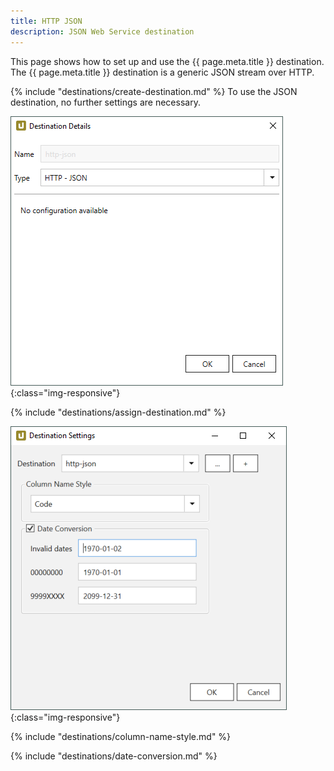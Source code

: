 ```yaml
---
title: HTTP JSON
description: JSON Web Service destination
---
```



This page shows how to set up and use the {{ page.meta.title }} destination. <br>
The {{ page.meta.title }} destination is a generic JSON stream over HTTP. 

{% include "destinations/create-destination.md" %}
To use the JSON destination, no further settings are necessary.

![Destination-Details](../../assets/images/xu/documentation/destinations/http-json/destination-details.png){:class="img-responsive"}

{% include "destinations/assign-destination.md" %}

![Destination-settings](../../assets/images/xu/documentation/destinations/http-json/destination-settings.png){:class="img-responsive"}

{% include "destinations/column-name-style.md" %}

{% include "destinations/date-conversion.md" %}
